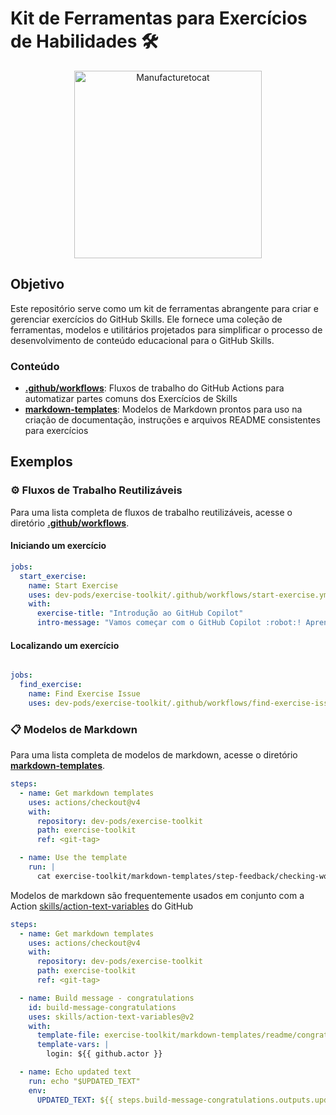 # Kit de Ferramentas para Exercícios de Habilidades :hammer_and_wrench:

<p align="center">
  <img src="https://octodex.github.com/images/manufacturetocat.png" alt="Manufacturetocat" width="300" />
</p>

## Objetivo

Este repositório serve como um kit de ferramentas abrangente para criar e gerenciar exercícios do GitHub Skills. Ele fornece uma coleção de ferramentas, modelos e utilitários projetados para simplificar o processo de desenvolvimento de conteúdo educacional para o GitHub Skills.

### Conteúdo

- **[.github/workflows](/.github/workflows)**: Fluxos de trabalho do GitHub Actions para automatizar partes comuns dos Exercícios de Skills
- **[markdown-templates](/markdown-templates)**: Modelos de Markdown prontos para uso na criação de documentação, instruções e arquivos README consistentes para exercícios

## Exemplos

### ⚙️ Fluxos de Trabalho Reutilizáveis

Para uma lista completa de fluxos de trabalho reutilizáveis, acesse o diretório **[.github/workflows](/.github/workflows)**.

#### Iniciando um exercício

```yaml
jobs:
  start_exercise:
    name: Start Exercise
    uses: dev-pods/exercise-toolkit/.github/workflows/start-exercise.yml@<git-tag>
    with:
      exercise-title: "Introdução ao GitHub Copilot"
      intro-message: "Vamos começar com o GitHub Copilot :robot:! Aprenderemos ..."

```

#### Localizando um exercício

```yaml

jobs:
  find_exercise:
    name: Find Exercise Issue
    uses: dev-pods/exercise-toolkit/.github/workflows/find-exercise-issue.yml@<git-tag>

```


### 📋 Modelos de Markdown

Para uma lista completa de modelos de markdown, acesse o diretório **[markdown-templates](/markdown-templates)**.

```yaml
steps:
  - name: Get markdown templates
    uses: actions/checkout@v4
    with:
      repository: dev-pods/exercise-toolkit
      path: exercise-toolkit
      ref: <git-tag>

  - name: Use the template
    run: |
      cat exercise-toolkit/markdown-templates/step-feedback/checking-work.md

```

Modelos de markdown são frequentemente usados em conjunto com a Action [skills/action-text-variables](https://github.com/skills/action-text-variables) do GitHub

```yaml
steps:
  - name: Get markdown templates
    uses: actions/checkout@v4
    with:
      repository: dev-pods/exercise-toolkit
      path: exercise-toolkit
      ref: <git-tag>

  - name: Build message - congratulations
    id: build-message-congratulations
    uses: skills/action-text-variables@v2
    with:
      template-file: exercise-toolkit/markdown-templates/readme/congratulations.md
      template-vars: |
        login: ${{ github.actor }}

  - name: Echo updated text
    run: echo "$UPDATED_TEXT"
    env:
      UPDATED_TEXT: ${{ steps.build-message-congratulations.outputs.updated-text }}

```
